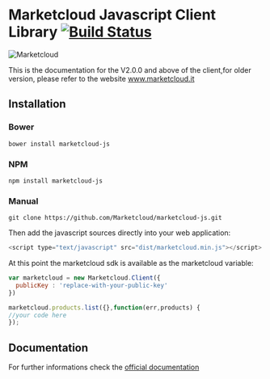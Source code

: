 # Marketcloud Javascript Client Library [![Build Status](https://travis-ci.org/Marketcloud/marketcloud-js.svg?branch=master)](https://travis-ci.org/Marketcloud/marketcloud-js)
![Marketcloud](http://www.marketcloud.it/img/logo/new_with_text.png)

This is the documentation for the V2.0.0 and above of the client,for older version, please refer to the website www.marketcloud.it

## Installation
### Bower
```
bower install marketcloud-js
```
### NPM
```
npm install marketcloud-js
```
### Manual
```
git clone https://github.com/Marketcloud/marketcloud-js.git
```

Then add the javascript sources directly into your web application:
```javascript
<script type="text/javascript" src="dist/marketcloud.min.js"></script>
```
At this point the marketcloud sdk is available as the marketcloud variable:
```javascript
var marketcloud = new Marketcloud.Client({
  publicKey : 'replace-with-your-public-key'
})

marketcloud.products.list({},function(err,products) {
//your code here
});
```
## Documentation
For further informations check the [official documentation](http://www.marketcloud.it/documentation/javascript)
